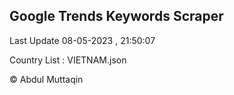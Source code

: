 

## Google Trends Keywords Scraper 
 
Last Update 08-05-2023 , 21:50:07

Country List :
VIETNAM.json



© Abdul Muttaqin 

